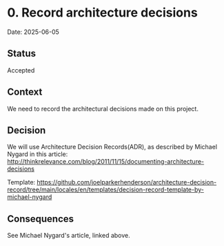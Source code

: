 # 0. Record architecture decisions

Date: 2025-06-05

## Status

Accepted

## Context

We need to record the architectural decisions made on this project.

## Decision

We will use Architecture Decision Records(ADR), as described by Michael Nygard in this article: http://thinkrelevance.com/blog/2011/11/15/documenting-architecture-decisions

Template: https://github.com/joelparkerhenderson/architecture-decision-record/tree/main/locales/en/templates/decision-record-template-by-michael-nygard

## Consequences

See Michael Nygard's article, linked above.
